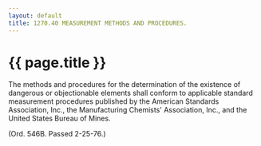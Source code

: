 ```yaml
---
layout: default 
title: 1270.40 MEASUREMENT METHODS AND PROCEDURES.
---
```


{{ page.title }}
================

The methods and procedures for the determination of the existence of
dangerous or objectionable elements shall conform to applicable standard
measurement procedures published by the American Standards Association,
Inc., the Manufacturing Chemists' Association, Inc., and the United
States Bureau of Mines.

(Ord. 546B. Passed 2-25-76.)
